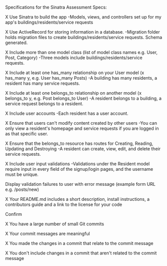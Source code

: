 Specifications for the Sinatra Assessment
Specs:

X Use Sinatra to build the app
  -Models, views, and controllers set up for my app's buildings/residents/service requests

X Use ActiveRecord for storing information in a database.
  -Migration folder holds migration files to create buildings/residents/service requests. Schema generated.

X Include more than one model class (list of model class names e.g. User, Post, Category)
  -Three models include buildings/residents/service requests.

X Include at least one has_many relationship on your User model (x has_many y, e.g. User has_many Posts)
  -A building has many residents, a resident has many service requests.

X Include at least one belongs_to relationship on another model (x belongs_to y, e.g. Post belongs_to User)
  -A resident belongs to a building, a service request belongs to a resident.

X Include user accounts
  -Each resident has a user account.

X Ensure that users can't modify content created by other users
  -You can only view a resident's homepage and service requests if you are logged in as that specific user.

X Ensure that the belongs_to resource has routes for Creating, Reading, Updating and Destroying
  -A resident can create, view, edit, and delete their service requests.

X Include user input validations
  -Validations under the Resident model require input in every field of the signup/login pages, and the username must be unique.

 Display validation failures to user with error message (example form URL e.g. /posts/new)

X Your README.md includes a short description, install instructions, a contributors guide and a link to the license for
 your code

Confirm

X You have a large number of small Git commits

X Your commit messages are meaningful

X You made the changes in a commit that relate to the commit message

X You don't include changes in a commit that aren't related to the commit message
